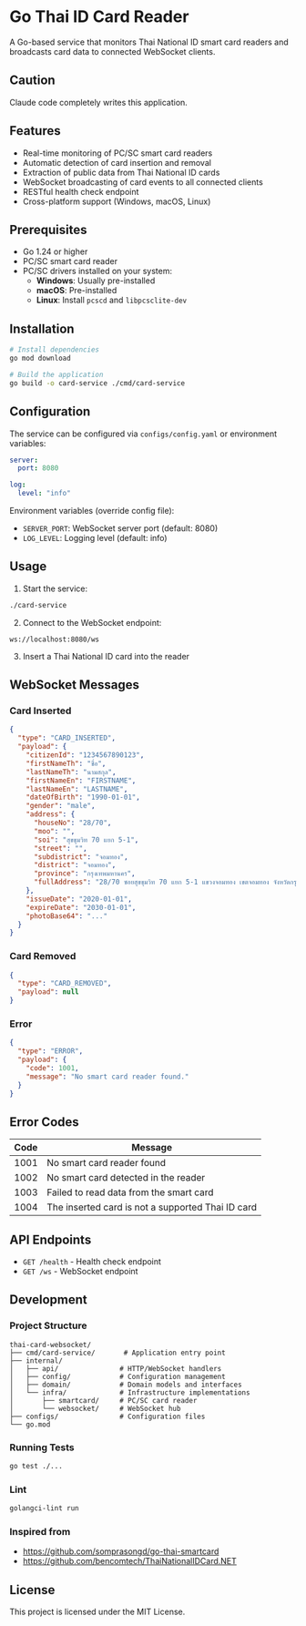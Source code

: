 # Go Thai ID Card Reader

A Go-based service that monitors Thai National ID smart card readers and broadcasts card data to connected WebSocket clients.

## Caution

Claude code completely writes this application.

## Features

- Real-time monitoring of PC/SC smart card readers
- Automatic detection of card insertion and removal
- Extraction of public data from Thai National ID cards
- WebSocket broadcasting of card events to all connected clients
- RESTful health check endpoint
- Cross-platform support (Windows, macOS, Linux)

## Prerequisites

- Go 1.24 or higher
- PC/SC smart card reader
- PC/SC drivers installed on your system:
  - **Windows**: Usually pre-installed
  - **macOS**: Pre-installed
  - **Linux**: Install `pcscd` and `libpcsclite-dev`

## Installation

```bash
# Install dependencies
go mod download

# Build the application
go build -o card-service ./cmd/card-service
```

## Configuration

The service can be configured via `configs/config.yaml` or environment variables:

```yaml
server:
  port: 8080

log:
  level: "info"
```

Environment variables (override config file):
- `SERVER_PORT`: WebSocket server port (default: 8080)
- `LOG_LEVEL`: Logging level (default: info)

## Usage

1. Start the service:
```bash
./card-service
```

2. Connect to the WebSocket endpoint:
```
ws://localhost:8080/ws
```

3. Insert a Thai National ID card into the reader

## WebSocket Messages

### Card Inserted
```json
{
  "type": "CARD_INSERTED",
  "payload": {
    "citizenId": "1234567890123",
    "firstNameTh": "ชื่อ",
    "lastNameTh": "นามสกุล",
    "firstNameEn": "FIRSTNAME",
    "lastNameEn": "LASTNAME",
    "dateOfBirth": "1990-01-01",
    "gender": "male",
    "address": {
      "houseNo": "28/70",
      "moo": "",
      "soi": "สุขขุมวิท 70 แยก 5-1",
      "street": "",
      "subdistrict": "จอมทอง",
      "district": "จอมทอง",
      "province": "กรุงเทพมหานคร",
      "fullAddress": "28/70 ซอยสุขขุมวิท 70 แยก 5-1 แขวงจอมทอง เขตจอมทอง จังหวัดกรุงเทพมหานคร"
    },
    "issueDate": "2020-01-01",
    "expireDate": "2030-01-01",
    "photoBase64": "..."
  }
}
```

### Card Removed
```json
{
  "type": "CARD_REMOVED",
  "payload": null
}
```

### Error
```json
{
  "type": "ERROR",
  "payload": {
    "code": 1001,
    "message": "No smart card reader found."
  }
}
```

## Error Codes

| Code | Message |
|------|---------|
| 1001 | No smart card reader found |
| 1002 | No smart card detected in the reader |
| 1003 | Failed to read data from the smart card |
| 1004 | The inserted card is not a supported Thai ID card |

## API Endpoints

- `GET /health` - Health check endpoint
- `GET /ws` - WebSocket endpoint

## Development

### Project Structure
```
thai-card-websocket/
├── cmd/card-service/       # Application entry point
├── internal/
│   ├── api/               # HTTP/WebSocket handlers
│   ├── config/            # Configuration management
│   ├── domain/            # Domain models and interfaces
│   └── infra/             # Infrastructure implementations
│       ├── smartcard/     # PC/SC card reader
│       └── websocket/     # WebSocket hub
├── configs/               # Configuration files
└── go.mod
```

### Running Tests
```bash
go test ./...
```

### Lint

```bash
golangci-lint run
```

### Inspired from

* https://github.com/somprasongd/go-thai-smartcard
* https://github.com/bencomtech/ThaiNationalIDCard.NET

## License

This project is licensed under the MIT License.